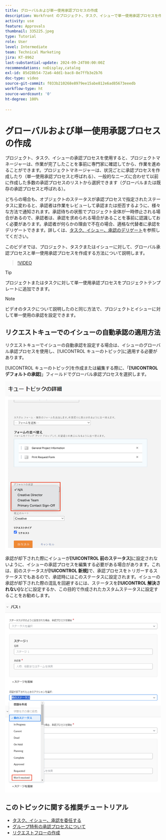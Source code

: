 ```yaml
---
title: グローバルおよび単一使用承認プロセスの作成
description: Workfront のプロジェクト、タスク、イシューで単一使用承認プロセスを作成する方法を説明します。
activity: use
feature: Approvals
thumbnail: 335225.jpeg
type: Tutorial
role: User
level: Intermediate
team: Technical Marketing
jira: KT-8962
last-substantial-update: 2024-09-24T00:00:00Z
recommendations: noDisplay,catalog
exl-id: 85d28b54-72a6-4dd1-bac8-8e7ffb3e2b76
doc-type: video
source-git-commit: f033b210268e8979ee15abe812e6ad85673eeedb
workflow-type: ht
source-wordcount: '0'
ht-degree: 100%

---
```


# グローバルおよび単一使用承認プロセスの作成

プロジェクト、タスク、イシューの承認プロセスを使用すると、プロジェクトマネージャーは、作業が完了したことを事前に専門家に確認してから、作業を進めることができます。プロジェクトマネージャーは、状況ごとに承認プロセスを作成したり（単一使用承認プロセスと呼ばれる）、一般的なニーズに合わせて以前に作成した多数の承認プロセスのリストから選択できます（グローバルまたは既存の承認プロセスと呼ばれる）。

どちらの場合も、オブジェクトのステータスが承認プロセスで指定されたステータスに変わると、承認者は作業をレビューして承認または拒否するように、様々な方法で通知されます。承認待ちの状態でプロジェクト全体が一時停止される場合があるので、承認者は、承認を求められる場合があることを事前に認識しておく必要があります。承認者が何らかの理由で不在の場合、適格な代替者に承認をデリゲートできます。詳しくは、[タスク、イシュー、承認のデリゲート](/help/manage-work/approval-processes-and-milestone-paths/delegate-approvals.md)を参照してください。

このビデオでは、プロジェクト、タスクまたはイシューに対して、グローバル承認プロセスと単一使用承認プロセスを作成する方法について説明します。

>[!VIDEO](https://video.tv.adobe.com/v/335225/?quality=12&learn=on)

>[!TIP]
>
>プロジェクトまたはタスクに対して単一使用承認プロセスをプロジェクトテンプレートに追加できます。

>[!NOTE]
>
>ビデオのタスクについて説明したのと同じ方法で、プロジェクトとイシューに対して単一使用の承認を設定できます。

## リクエストキューでのイシューの自動承認の適用方法

リクエストキューでイシューの自動承認を設定する場合は、イシューのグローバル承認プロセスを使用し、[!UICONTROL キューのトピック]に適用する必要があります。

[!UICONTROL キューのトピック]を作成または編集する際に、「**[!UICONTROL デフォルトの承認]**」フィールドでグローバル承認プロセスを選択します。

![キューのトピックでデフォルトの承認プロセスを選択する方法を示す画像](assets/automatic-issue-approval-1.png)

承認が却下された際にイシューが&#x200B;**[!UICONTROL 前のステータス]**&#x200B;に設定されないように、イシューの承認プロセスを編集する必要がある場合があります。これは、前のステータスが&#x200B;**[!UICONTROL 新規]**&#x200B;で、承認プロセスをトリガーするステータスでもあるので、承認時にはこのステータスに設定されます。イシューの承認が却下された際の混乱を回避するには、ステータスを&#x200B;**[!UICONTROL 解決されない]**&#x200B;などに設定するか、この目的で作成されたカスタムステータスに設定することをお勧めします。

![イシューが拒否された際に使用するステータスの変更を示す画像](assets/automatic-issue-approval-2.png)


## このトピックに関する推奨チュートリアル

* [タスク、イシュー、承認を委任する](/help/manage-work/approval-processes-and-milestone-paths/delegate-approvals.md)
* [グループ特有の承認プロセスについて](/help/administration-and-setup/approval-processes-and-milestone-paths/group-specific-approval-processes.md)
* [リクエストフローの作成](/help/manage-work/request-queues/create-a-request-flow.md)

